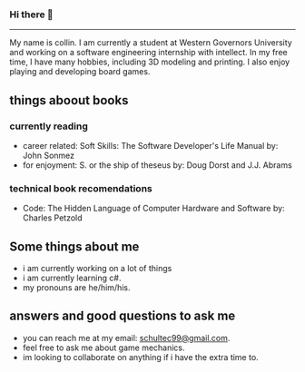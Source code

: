 ### Hi there 👋
---------------
My name is collin. I am currently a student at Western Governors University and working on a software engineering internship with intellect. In my free time, I have many hobbies, including 3D modeling and printing. I also enjoy playing and developing board games.
## things aboout books
### currently reading
- career related: Soft Skills: The Software Developer's Life Manual by: John Sonmez
- for enjoyment: S. or the ship of theseus by: Doug Dorst and J.J. Abrams
### technical book recomendations
- Code: The Hidden Language of Computer Hardware and Software by: Charles Petzold

## Some things about me
- i am currently working on a lot of things
- i am currently learning c#.
- my pronouns are he/him/his.

## answers and good questions to ask me
- you can reach me at my email: schultec99@gmail.com.
- feel free to ask me about game mechanics.
- im looking to collaborate on anything if i have the extra time to.

<!--
**Schultec/Schultec** is a ✨ _special_ ✨ repository because its `README.md` (this file) appears on your GitHub profile.

Here are some ideas to get you started:

- 🔭 I’m currently working on ...
- 🌱 I’m currently learning ...
- 👯 I’m looking to collaborate on ...
- 🤔 I’m looking for help with ...
- 💬 Ask me about ...
- 📫 How to reach me: ...
- 😄 Pronouns: ...
- ⚡ Fun fact: ...
-->
